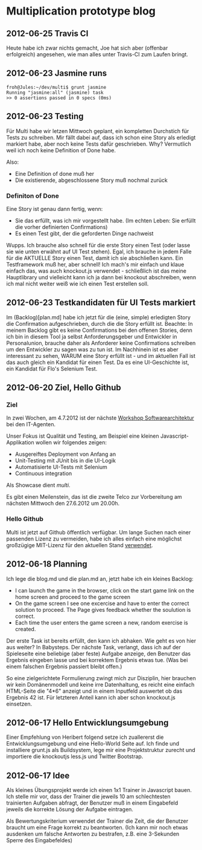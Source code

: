 # Multiplication prototype blog

## 2012-06-25 Travis CI

Heute habe ich zwar nichts gemacht, Joe hat sich aber (offenbar erfolgreich) angesehen, wie man alles unter Travis-CI zum Laufen bringt.

## 2012-06-23 Jasmine runs

	froh@Jules:~/dev/multi$ grunt jasmine
	Running "jasmine:all" (jasmine) task
	>> 0 assertions passed in 0 specs (0ms)

## 2012-06-23 Testing

Für Multi habe wir letzen Mittwoch geplant, ein kompletten Durchstich für Tests zu schreiben. Mir fällt dabei auf, dass ich schon eine Story als erledigt markiert habe, aber noch keine Tests dafür geschrieben. Why? Vermutlich weil ich noch keine Definition of Done habe.

Also:

* Eine Definition of done muß her
* Die existierende, abgeschlossene Story muß nochmal zurück

### Definiton of Done

Eine Story ist genau dann fertig, wenn:

* Sie das erfüllt, was ich mir vorgestellt habe. (Im echten Leben: Sie erfüllt die vorher definierten Confirmations)
* Es einen Test gibt, der die geforderten Dinge nachweist

Wupps. Ich brauche also schnell für die erste Story einen Test (oder lasse sie wie unten erwähnt auf UI Test stehen). Egal, ich brauche in jedem Falle für die AKTUELLE Story einen Test, damit ich sie abschließen kann. Ein Testframework muß her, aber schnell! Ich mach's mir einfach und klaue einfach das, was auch knockout.js verwendet - schließlich ist das meine Hauptlibrary und vielleicht kann ich ja dann bei knockout abschreiben, wenn ich mal nicht weiter weiß wie ich einen Test erstellen soll.


## 2012-06-23 Testkandidaten für UI Tests markiert

Im (Backlog)[plan.md] habe ich jetzt für die (eine, simple) erledigten Story die Confirmation aufgeschrieben,
durch die die Story erfüllt ist. Beachte: In meinem Backlog gibt es keine Confirmations bei den offenen Stories, denn
ich bin in diesem Tool ja selbst Anforderungsgeber und Entwickler in Personalunion, brauche daher als Anforderer
keine Confirmations schreiben um den Entwickler zu sagen was zu tun ist. Im Nachhinein ist es aber interessant zu
sehen, WARUM eine Story erfüllt ist - und im aktuellen Fall ist das auch gleich ein Kandidat für einen Test. Da
es eine UI-Geschichte ist, ein Kandidat für Flo's Selenium Test.

## 2012-06-20 Ziel, Hello Github

### Ziel

In zwei Wochen, am 4.7.2012 ist der nächste [Workshop Softwarearchitektur](http://workshop-softwarearchitektur.de) bei den IT-Agenten.

Unser Fokus ist Qualität und Testing, am Beispiel eine kleinen Javascript-Applikation wollen wir folgendes zeigen:

* Ausgereiftes Deployment von Anfang an
* Unit-Testing mit JUnit bis in die UI-Logik
* Automatisierte UI-Tests mit Selenium
* Continuous integration

Als Showcase dient *multi*.

Es gibt einen Meilenstein, das ist die zweite Telco zur Vorbereitung am nächsten Mittwoch den 27.6.2012 um 20.00h. 

### Hello Github

Multi ist jetzt auf Github öffentlich verfügbar. Um lange Suchen nach einer passenden Lizenz zu vermeiden, habe ich alles einfach eine möglichst großzügige MIT-Lizenz für den aktuellen Stand [verwendet](LICENSE).


## 2012-06-18 Planning

Ich lege die blog.md und die plan.md an, jetzt habe ich ein kleines Backlog:

* I can launch the game in the browser, click on the start game link on the home screen and proceed to the game screen
* On the game screen I see one excercise and have to enter the correct solution to proceed. The Page gives feedback whether the soulution is correct.
* Each time the user enters the game screen a new, random exercise is created.

Der erste Task ist bereits erfüllt, den kann ich abhaken. Wie geht es von hier aus weiter? In Babysteps. Der nächste Task, verlangt, dass ich auf der Spieleseite eine beliebige (aber feste) Aufgabe anzeige, den Benutzer das Ergebnis eingeben lasse und bei korrektem Ergebnis etwas tue. (Was bei einem falschen Ergebnis passiert bleibt offen.)

So eine zielgerichtete Formulierung zwingt mich zur Disziplin, hier brauchen wir kein Domänenmodell und keine irre Datenhaltung, es reicht eine einfach HTML-Seite die "4*6" anzeigt und in einem Inputfeld auswertet ob das Ergebnis 42 ist. Für letzteren Anteil kann ich aber schon knockout.js einsetzen.

## 2012-06-17 Hello Entwicklungsumgebung

Einer Empfehlung von Heribert folgend setze ich zuallererst die Entwicklungsumgebung und eine Hello-World Seite auf. Ich finde und installiere grunt.js als Buildsystem, lege mir eine Projektstruktur zurecht und importiere die knockoutjs less.js und Twitter Bootstrap.

## 2012-06-17 Idee

Als kleines Übungsprojekt werde ich einen 1x1 Trainer in Javascript bauen. Ich stelle mir vor, dass der Trainer die jeweils 10 am schlechtesten trainierten Aufgaben abfragt, der Benutzer muß in einem Eingabefeld jeweils die korrekte Lösung der Aufgabe eintragen.

Als Bewertungskriterium verwendet der Trainer die Zeit, die der Benutzer braucht um eine Frage korrekt zu beantworten. (Ich kann mir noch etwas ausdenken um falsche Antworten zu bestrafen, z.B. eine 3-Sekunden Sperre des Eingabefeldes)

